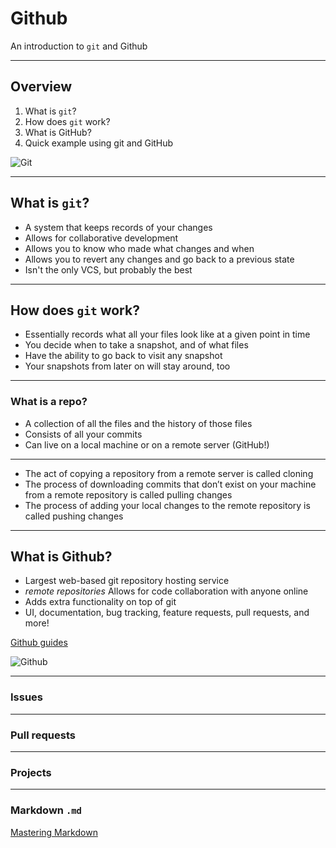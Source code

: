 # Github

An introduction to `git` and Github

---

## Overview

1. What is `git`?
2. How does `git` work?
3. What is GitHub?
4. Quick example using git and GitHub

![Git](https://media.giphy.com/media/HQWD85FfnbATC/giphy.gif)

---

## What is `git`?

- A system that keeps records of your changes
- Allows for collaborative development
- Allows you to know who made what changes and when
- Allows you to revert any changes and go back to a previous state
- Isn't the only VCS, but probably the best

---

## How does `git` work?

- Essentially records what all your files look like at a given point in time
- You decide when to take a snapshot, and of what files
- Have the ability to go back to visit any snapshot
- Your snapshots from later on will stay around, too

---

### What is a repo?

- A collection of all the files and the history of those files
- Consists of all your commits
- Can live on a local machine or on a remote server (GitHub!)

---

- The act of copying a repository from a remote server is called cloning
- The process of downloading commits that don’t exist on your machine from a remote repository is called pulling changes
- The process of adding your local changes to the remote repository is called pushing changes

---

## What is Github?

- Largest web-based git repository hosting service
- _remote repositories_ Allows for code collaboration with anyone online
- Adds extra functionality on top of git
- UI, documentation, bug tracking, feature requests, pull requests, and more!

[Github guides](https://guides.github.com/)

![Github](https://upload.wikimedia.org/wikipedia/commons/thumb/e/eb/Ei-sc-github.svg/200px-Ei-sc-github.svg.png)

---

### Issues

---

### Pull requests

---

### Projects

---

### Markdown `.md`

[Mastering Markdown](https://guides.github.com/features/mastering-markdown/)